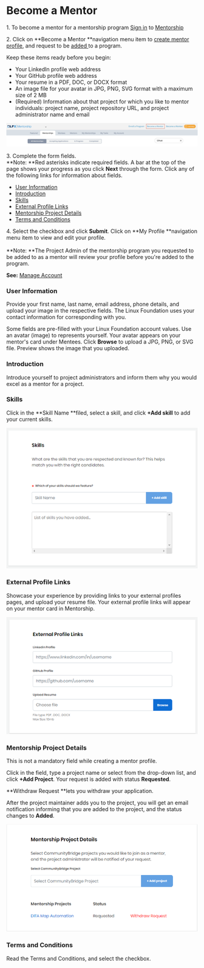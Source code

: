 # Become a Mentor

1\. To become a mentor for a mentorship program [Sign in](../../../sso/sign-in/) to [Mentorship](https://mentorship.lfx.linuxfoundation.org)&#x20;

2\. Click on **Become a Mentor **navigation menu item to [create mentor profile](./), and request to be [added ](request-to-be-added-to-a-program.md#to-apply-to-a-project)to a program.

Keep these items ready before you begin:

* Your LinkedIn profile web address
* Your GitHub profile web address
* Your resume in a PDF, DOC, or DOCX format
* An image file for your avatar in JPG, PNG, SVG format with a maximum size of 2 MB
* (Required) Information about that project for which you like to mentor individuals: project name, project repository URL, and project administrator name and email

![](<../../../.gitbook/assets/Become a Mentor.png>)

3\. Complete the form fields.\
**Note: **Red asterisks indicate required fields. A bar at the top of the page shows your progress as you click **Next** through the form. Click any of the following links for information about fields.

* [User Information](./#CreateaMentorProfile-MentorProfile)
* [Introduction](./#CreateaMentorProfile-Introduction)
* [Skills](./#CreateaMentorProfile-Skills)
* [External Profile Links](./#CreateaMentorProfile-ExternalProfileLinks)
* [Mentorship Project Details](./#CreateaMentorProfile-ProjectDetails)
* [Terms and Conditions](./#CreateaMentorProfile-TermsandConditions)

4\. Select the checkbox and click **Submit**. Click on **My Profile **navigation menu item to view and edit your profile.\
\
**Note: **The Project Admin of the mentorship program you requested to be added to as a mentor will review your profile before you're added to the program.&#x20;

**See:**  [Manage Account](../../mentees/manage-your-mentorship-profile.md)

### User Information <a href="createamentorprofile-mentorprofile" id="createamentorprofile-mentorprofile"></a>

Provide your first name, last name, email address, phone details, and upload your image in the respective fields. The Linux Foundation uses your contact information for corresponding with you.

Some fields are pre-filled with your Linux Foundation account values. Use an avatar (image) to represents yourself. Your avatar appears on your mentor's card under Mentees. Click **Browse** to upload a JPG, PNG, or SVG file. Preview shows the image that you uploaded.

### Introduction <a href="createamentorprofile-introduction" id="createamentorprofile-introduction"></a>

Introduce yourself to project administrators and inform them why you would excel as a mentor for a project.

### Skills <a href="createamentorprofile-skills" id="createamentorprofile-skills"></a>

Click in the **Skill Name **filed, select a skill, and click **+Add skill** to add your current skills.

![](<../../../.gitbook/assets/mentor skills.png>)

### External Profile Links <a href="createamentorprofile-externalprofilelinks" id="createamentorprofile-externalprofilelinks"></a>

Showcase your experience by providing links to your external profiles pages, and upload your resume file. Your external profile links will appear on your mentor card in Mentorship.

![](<../../../.gitbook/assets/external profile links.png>)

### Mentorship Project Details <a href="createamentorprofile-projectdetails" id="createamentorprofile-projectdetails"></a>

This is not a mandatory field while creating a mentor profile.

Click in the field, type a project name or select from the drop-down list, and click **+Add Project**. Your request is added with status **Requested**.&#x20;

**Withdraw Request **lets you withdraw your application.

After the project maintainer adds you to the project, you will get an email notification informing that you are added to the project, and the status changes to **Added**.

![](<../../../.gitbook/assets/mentorship project details (1).png>)

### Terms and Conditions <a href="createamentorprofile-termsandconditions" id="createamentorprofile-termsandconditions"></a>

Read the Terms and Conditions, and select the checkbox.
